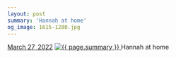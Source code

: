```yaml
---
layout: post
summary: 'Hannah at home'
og_image: 1615-1280.jpg
---
```


<p>
  <time>
    <a href="/1615">March 27, 2022</a>
  </time>
  <a href="/1615">
    <img src="{{ site.assets_url }}/1615-640.jpg" srcset="{{ site.assets_url }}/1615-320.jpg 320w, {{ site.assets_url }}/1615-640.jpg 640w, {{ site.assets_url }}/1615-960.jpg 960w, {{ site.assets_url }}/1615-1280.jpg 1280w" sizes="(min-width: 700px) 50vw, calc(100vw - 2rem)" alt="{{ page.summary }}" />
  </a>
  <span>Hannah at home</span>
</p>
